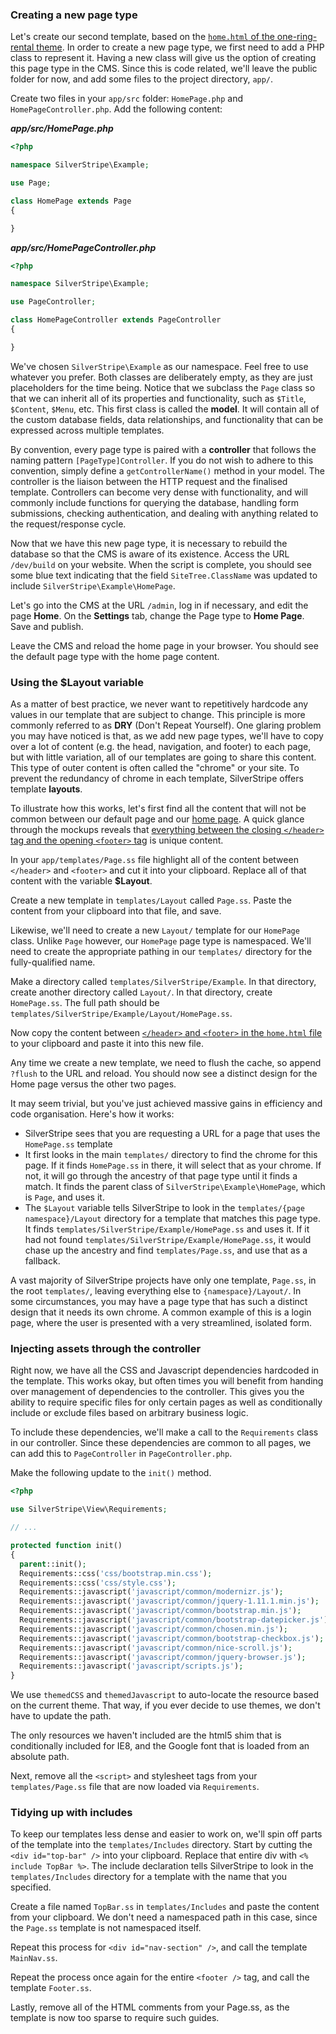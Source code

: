 ### Creating a new page type

Let's create our second template, based on the [`home.html` of the one-ring-rental theme][Home]. In order to create a new page type, we first need to add a PHP class to represent it. Having a new class will give us the option of creating this page type in the CMS. Since this is code related, we'll leave the public folder for now, and add some files to the project directory, `app/`.

Create two files in your `app/src` folder: `HomePage.php` and `HomePageController.php`. Add the following content:

***app/src/HomePage.php***
```php
<?php

namespace SilverStripe\Example;

use Page;    

class HomePage extends Page 
{

}
```

***app/src/HomePageController.php***
```php
<?php

namespace SilverStripe\Example;

use PageController;    

class HomePageController extends PageController 
{

}
```


We've chosen `SilverStripe\Example` as our namespace. Feel free to use whatever you prefer. Both classes are deliberately empty, as they are just placeholders for the time being. Notice that we subclass the `Page` class so that we can inherit all of its properties and functionality, such as `$Title`, `$Content`, `$Menu`, etc. This first class is called the **model**. It will contain all of the custom database fields, data relationships, and functionality that can be expressed across multiple templates.

By convention, every page type is paired with a **controller** that follows the naming pattern `[PageType]Controller`. If you do not wish to adhere to this convention, simply define a `getControllerName()` method in your model. The controller is the liaison between the HTTP request and the finalised template. Controllers can become very dense with functionality, and will commonly include functions for querying the database, handling form submissions, checking authentication, and dealing with anything related to the request/response cycle.

Now that we have this new page type, it is necessary to rebuild the database so that the CMS is aware of its existence. Access the URL `/dev/build` on your website. When the script is complete, you should see some blue text indicating that the field `SiteTree.ClassName` was updated to include `SilverStripe\Example\HomePage`.

Let's go into the CMS at the URL `/admin`, log in if necessary, and edit the page **Home**. On the **Settings** tab, change the Page type to **Home Page**. Save and publish.

Leave the CMS and reload the home page in your browser. You should see the default page type with the home page content.

### Using the $Layout variable

As a matter of best practice, we never want to repetitively hardcode any values in our template that are subject to change. This principle is more commonly referred to as **DRY** (Don't Repeat Yourself). One glaring problem you may have noticed is that, as we add new page types, we'll have to copy over a lot of content (e.g. the head, navigation, and footer) to each page, but with little variation, all of our templates are going to share this content. This type of outer content is often called the "chrome" or your site. To prevent the redundancy of chrome in each template, SilverStripe offers template **layouts**.

To illustrate how this works, let's first find all the content that will not be common between our default page and our [home page][Home]. A quick glance through the mockups reveals that [everything between the closing `</header>` tag and the opening `<footer>` tag][ChangedContent] is unique content.

In your `app/templates/Page.ss` file highlight all of the content between `</header>` and `<footer>` and cut it into your clipboard. Replace all of that content with the variable **$Layout**.

Create a new template in `templates/Layout` called `Page.ss`. Paste the content from your clipboard into that file, and save.

Likewise, we'll need to create a new `Layout/` template for our `HomePage` class. Unlike `Page` however, our `HomePage` page type is namespaced. We'll need to create the appropriate pathing in our `templates/` directory for the fully-qualified name.

Make a directory called `templates/SilverStripe/Example`. In that directory, create another directory called `Layout/`. In that directory, create `HomePage.ss`. The full path should be `templates/SilverStripe/Example/Layout/HomePage.ss`.

Now copy the content between [`</header>` and `<footer>` in the `home.html` file][ChangedContent] to your clipboard and paste it into this new file.

Any time we create a new template, we need to flush the cache, so append `?flush` to the URL and reload. You should now see a distinct design for the Home page versus the other two pages.

It may seem trivial, but you've just achieved massive gains in efficiency and code organisation. Here's how it works:

*   SilverStripe sees that you are requesting a URL for a page that uses the `HomePage.ss` template
*   It first looks in the main `templates/` directory to find the chrome for this page. If it finds `HomePage.ss` in there, it will select that as your chrome. If not, it will go through the ancestry of that page type until it finds a match. It finds the parent class of `SilverStripe\Example\HomePage`, which is `Page`, and uses it.
*   The `$Layout` variable tells SilverStripe to look in the `templates/{page namespace}/Layout` directory for a template that matches this page type. It finds `templates/SilverStripe/Example/HomePage.ss` and uses it. If it had not found `templates/SilverStripe/Example/HomePage.ss`, it would chase up the ancestry and find `templates/Page.ss`, and use that as a fallback.

A vast majority of SilverStripe projects have only one template, `Page.ss`, in the root `templates/`, leaving everything else to `{namespace}/Layout/`. In some circumstances, you may have a page type that has such a distinct design that it needs its own chrome. A common example of this is a login page, where the user is presented with a very streamlined, isolated form.

### Injecting assets through the controller

Right now, we have all the CSS and Javascript dependencies hardcoded in the template. This works okay, but often times you will benefit from handing over management of dependencies to the controller. This gives you the ability to require specific files for only certain pages as well as conditionally include or exclude files based on arbitrary business logic.

To include these dependencies, we'll make a call to the `Requirements` class in our controller. Since these dependencies are common to all pages, we can add this to `PageController` in `PageController.php`.

Make the following update to the `init()` method.

```php
<?php

use SilverStripe\View\Requirements;

// ...

protected function init()
{
  parent::init();
  Requirements::css('css/bootstrap.min.css');
  Requirements::css('css/style.css');
  Requirements::javascript('javascript/common/modernizr.js');
  Requirements::javascript('javascript/common/jquery-1.11.1.min.js');
  Requirements::javascript('javascript/common/bootstrap.min.js');
  Requirements::javascript('javascript/common/bootstrap-datepicker.js');
  Requirements::javascript('javascript/common/chosen.min.js');
  Requirements::javascript('javascript/common/bootstrap-checkbox.js');
  Requirements::javascript('javascript/common/nice-scroll.js');
  Requirements::javascript('javascript/common/jquery-browser.js');
  Requirements::javascript('javascript/scripts.js');
}
```

We use `themedCSS` and `themedJavascript` to auto-locate the resource based on the current theme. That way, if you ever decide to use themes, we don't have to update the path.

The only resources we haven't included are the html5 shim that is conditionally included for IE8, and the Google font that is loaded from an absolute path.

Next, remove all the `<script>` and stylesheet tags from your `templates/Page.ss` file that are now loaded via `Requirements`.

### Tidying up with includes

To keep our templates less dense and easier to work on, we'll spin off parts of the template into the `templates/Includes` directory. Start by cutting the `<div id="top-bar" />` into your clipboard. Replace that entire div with `<% include TopBar %>`. The include declaration tells SilverStripe to look in the `templates/Includes` directory for a template with the name that you specified. 

Create a file named `TopBar.ss` in `templates/Includes` and paste the content from your clipboard. We don't need a namespaced path in this case, since the `Page.ss` template is not namespaced itself.

Repeat this process for `<div id="nav-section" />`, and call the template `MainNav.ss`.

Repeat the process once again for the entire `<footer />` tag, and call the template `Footer.ss`.

Lastly, remove all of the HTML comments from your Page.ss, as the template is now too sparse to require such guides.

<!--- References -->
[Home]: https://github.com/silverstripe/silverstripe-lessons-v4/blob/2d5181c89598e559492d083a8d5d8ca9b6275e0f/Lesson-04-begin/__assets/home.html

[ChangedContent]: https://github.com/silverstripe/silverstripe-lessons-v4/blob/2d5181c89598e559492d083a8d5d8ca9b6275e0f/Lesson-04-begin/__assets/home.html#L113-L543
